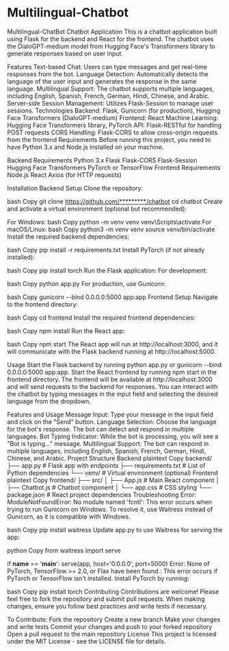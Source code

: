 # Multilingual-Chatbot
Multilingual-ChatBot
Chatbot Application
This is a chatbot application built using Flask for the backend and React for the frontend. The chatbot uses the DialoGPT-medium model from Hugging Face's Transformers library to generate responses based on user input.

Features
Text-based Chat: Users can type messages and get real-time responses from the bot.
Language Detection: Automatically detects the language of the user input and generates the response in the same language.
Multilingual Support: The chatbot supports multiple languages, including English, Spanish, French, German, Hindi, Chinese, and Arabic.
Server-side Session Management: Utilizes Flask-Session to manage user sessions.
Technologies
Backend: Flask, Gunicorn (for production), Hugging Face Transformers (DialoGPT-medium)
Frontend: React
Machine Learning: Hugging Face Transformers library, PyTorch
API: Flask-RESTful for handling POST requests
CORS Handling: Flask-CORS to allow cross-origin requests from the frontend
Requirements
Before running this project, you need to have Python 3.x and Node.js installed on your machine.

Backend Requirements
Python 3.x
Flask
Flask-CORS
Flask-Session
Hugging Face Transformers
PyTorch or TensorFlow
Frontend Requirements
Node.js
React
Axios (for HTTP requests)





Installation
Backend Setup
Clone the repository:

bash
Copy
git clone https://github.com/*********/chatbot
cd chatbot
Create and activate a virtual environment (optional but recommended):

For Windows:
bash
Copy
python -m venv venv
venv\Scripts\activate
For macOS/Linux:
bash
Copy
python3 -m venv venv
source venv/bin/activate
Install the required backend dependencies:

bash
Copy
pip install -r requirements.txt
Install PyTorch (if not already installed):

bash
Copy
pip install torch
Run the Flask application: For development:

bash
Copy
python app.py
For production, use Gunicorn:

bash
Copy
gunicorn --bind 0.0.0.0:5000 app:app
Frontend Setup
Navigate to the frontend directory:

bash
Copy
cd frontend
Install the required frontend dependencies:

bash
Copy
npm install
Run the React app:

bash
Copy
npm start
The React app will run at http://localhost:3000, and it will communicate with the Flask backend running at http://localhost:5000.

Usage
Start the Flask backend by running python app.py or gunicorn --bind 0.0.0.0:5000 app:app.
Start the React frontend by running npm start in the frontend directory.
The frontend will be available at http://localhost:3000 and will send requests to the backend for responses. You can interact with the chatbot by typing messages in the input field and selecting the desired language from the dropdown.

Features and Usage
Message Input: Type your message in the input field and click on the "Send" button.
Language Selection: Choose the language for the bot's response. The bot can detect and respond in multiple languages.
Bot Typing Indicator: While the bot is processing, you will see a "Bot is typing..." message.
Multilingual Support: The bot can respond in multiple languages, including English, Spanish, French, German, Hindi, Chinese, and Arabic.
Project Structure
Backend
plaintext
Copy
backend/
├── app.py          # Flask app with endpoints
├── requirements.txt  # List of Python dependencies
└── venv/           # Virtual environment (optional)
Frontend
plaintext
Copy
frontend/
├── src/
│   ├── App.js       # Main React component
│   ├── Chatbot.js   # Chatbot component
│   └── app.css      # CSS styling
└── package.json     # React project dependencies
Troubleshooting
Error: ModuleNotFoundError: No module named 'fcntl': This error occurs when trying to run Gunicorn on Windows. To resolve it, use Waitress instead of Gunicorn, as it is compatible with Windows.

bash
Copy
pip install waitress
Update app.py to use Waitress for serving the app:

python
Copy
from waitress import serve

if __name__ == '__main__':
    serve(app, host='0.0.0.0', port=5000)
Error: None of PyTorch, TensorFlow >= 2.0, or Flax have been found.: This error occurs if PyTorch or TensorFlow isn't installed. Install PyTorch by running:

bash
Copy
pip install torch
Contributing
Contributions are welcome! Please feel free to fork the repository and submit pull requests. When making changes, ensure you follow best practices and write tests if necessary.

To Contribute:
Fork the repository
Create a new branch
Make your changes and write tests
Commit your changes and push to your forked repository
Open a pull request to the main repository
License
This project is licensed under the MIT License - see the LICENSE file for details.
